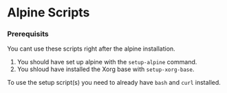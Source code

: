 # Alpine Scripts

### Prerequisits

You cant use these scripts right after the alpine installation.

1. You should have set up alpine with the `setup-alpine` command.
2. You shloud have installed the Xorg base with `setup-xorg-base`.

To use the setup script(s) you need to already have `bash` and `curl` installed.



